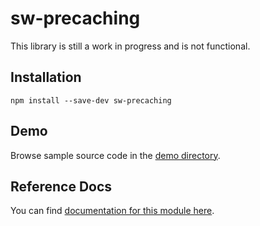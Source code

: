 # sw-precaching

This library is still a work in progress and is not functional.

## Installation

`npm install --save-dev sw-precaching`

## Demo

Browse sample source code in the [demo directory](https://github.com/GoogleChrome/sw-helpers/tree/master/packages/sw-precaching/demo).

## Reference Docs

You can find [documentation for this module here](https://googlechrome.github.io/sw-helpers/reference-docs/stable/latest/module-sw-precaching.html#main).

